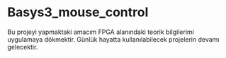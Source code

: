 # Basys3_mouse_control
Bu projeyi yapmaktaki amacım FPGA alanındaki teorik bilgilerimi uygulamaya dökmektir. Günlük hayatta kullanılabilecek projelerin devamı gelecektir.
